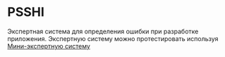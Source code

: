 # PSSHI
Экспертная система для определения ошибки при разработке приложения.
Экспертную систему можно протестировать используя [Мини-экспертную систему](http://primat.org/news/mini_ehkspertnaja_sistema/2016-02-01-1111)
